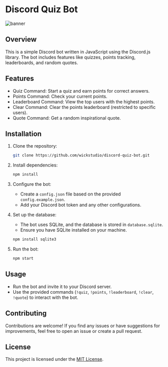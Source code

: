 
# Discord Quiz Bot

![banner](https://cdn.discordapp.com/attachments/1176552110410707055/1176554172884197477/image.png?ex=656f4a76&is=655cd576&hm=a17b9c7ac6bc8d454ecd8bbf9bdf090a29fefc0076b50ea95db8d815f5e5020d&)

## Overview

This is a simple Discord bot written in JavaScript using the Discord.js library. The bot includes features like quizzes, points tracking, leaderboards, and random quotes.

## Features

- Quiz Command: Start a quiz and earn points for correct answers.
- Points Command: Check your current points.
- Leaderboard Command: View the top users with the highest points.
- Clear Command: Clear the points leaderboard (restricted to specific users).
- Quote Command: Get a random inspirational quote.

## Installation

1. Clone the repository:

   ```bash
   git clone https://github.com/wickstudio/discord-quiz-bot.git
   ```

2. Install dependencies:

   ```bash
   npm install
   ```

3. Configure the bot:

   - Create a `config.json` file based on the provided `config.example.json`.
   - Add your Discord bot token and any other configurations.

4. Set up the database:

   - The bot uses SQLite, and the database is stored in `database.sqlite`.
   - Ensure you have SQLite installed on your machine.

   ```bash
   npm install sqlite3
   ```

5. Run the bot:

   ```bash
   npm start
   ```

## Usage

- Run the bot and invite it to your Discord server.
- Use the provided commands (`!quiz`, `!points`, `!leaderboard`, `!clear`, `!quote`) to interact with the bot.

## Contributing

Contributions are welcome! If you find any issues or have suggestions for improvements, feel free to open an issue or create a pull request.

## License

This project is licensed under the [MIT License](LICENSE).